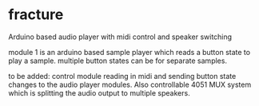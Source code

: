 fracture
========

Arduino based audio player with midi control and speaker switching

module 1 is an arduino based sample player which reads a button state to play a sample.  multiple button states can be for separate samples.

to be added:
control module reading in midi and sending button state changes to the audio player modules.
Also controllable 4051 MUX system which is splitting the audio output to multiple speakers.
